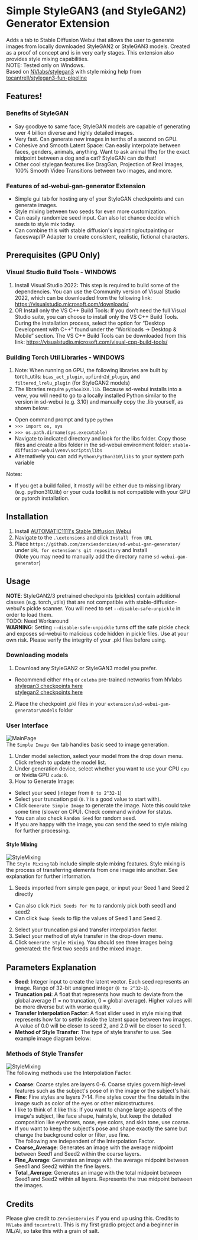 # Simple StyleGAN3 (and StyleGAN2) Generator Extension

Adds a tab to Stable Diffusion Webui that allows the user to generate images from locally downloaded StyleGAN2 or StyleGAN3 models. Created as a proof of concept and is in very early stages. This extension also provides style mixing capabilities.  
NOTE: Tested only on Windows.  
Based on [NVlabs/stylegan3](https://github.com/NVlabs/stylegan3) with style mixing help from [tocantrell/stylegan3-fun-pipeline](https://github.com/tocantrell/stylegan3-fun-pipeline/)

## Features!

### Benefits of StyleGAN 
- Say goodbye to same face; StyleGAN models are capable of generating over 4 billion diverse and highly detailed images.
- Very fast. Can generate new images in tenths of a second on GPU.
- Cohesive and Smooth Latent Space: Can easily interpolate between faces, genders, animals, anything. Want to ask animal ffhq for the exact midpoint between a dog and a cat? StyleGAN can do that!
- Other cool stylegan features like DragGan, Projection of Real Images, 100% Smooth Video Transitions between two images, and more.

### Features of sd-webui-gan-generator Extension
- Simple gui tab for hosting any of your StyleGAN checkpoints and can generate images.
- Style mixing between two seeds for even more customization.
- Can easily randomize seed input. Can also let chance decide which seeds to style mix today.
- Can combine this with stable diffusion's inpainting/outpainting or faceswap/IP Adapter to create consistent, realistic, fictional characters.

## Prerequisites (GPU Only)

### Visual Studio Build Tools - WINDOWS

1. Install Visual Studio 2022: This step is required to build some of the dependencies. You can use the Community version of Visual Studio 2022, which can be downloaded from the following link: https://visualstudio.microsoft.com/downloads/
2. OR Install only the VS C++ Build Tools: If you don’t need the full Visual Studio suite, you can choose to install only the VS C++ Build Tools. During the installation process, select the option for “Desktop Development with C++” found under the “Workloads -> Desktop & Mobile” section. The VS C++ Build Tools can be downloaded from this link: https://visualstudio.microsoft.com/visual-cpp-build-tools/

### Building Torch Util Libraries - WINDOWS

1. Note: When running on GPU, the following libraries are built by torch_utils: `bias_act_plugin`, `upfirdn2d_plugin`, and `filtered_lrelu_plugin` (for StyleGAN2 models)
2. The libraries require `python3XX.lib`. Because sd-webui installs into a venv, you will need to go to a locally installed Python similar to the version in sd-webui (e.g. 3.10) and manually copy the .lib yourself, as shown below:
- Open command prompt and type `python`
- `>>> import os, sys`
- `>>> os.path.dirname(sys.executable)`
- Navigate to indicated directory and look for the libs folder. Copy those files and create a libs folder in the sd-webui environment folder: `stable-diffusion-webui\venv\scripts\libs`
- Alternatively you can add `Python\Python310\libs` to your system path variable

Notes:
- If you get a build failed, it mostly will be either due to missing library (e.g. python310.lib) or your cuda toolkit is not compatible with your GPU or pytorch installation.

## Installation

1. Install [AUTOMATIC1111's Stable Diffusion Webui](https://github.com/AUTOMATIC1111/stable-diffusion-webui)
2. Navigate to the `.\extensions` and click `Install from URL`
3. Place `https://github.com/zerxiesderxies/sd-webui-gan-generator/` under `URL for extension's git repository` and Install  
(Note you may need to manually add the directory name `sd-webui-gan-generator`)

## Usage

**NOTE**: StyleGAN2/3 pretrained checkpoints (pickles) contain additional classes (e.g. torch_utils) that are not compatible with stable-diffusion-webui's pickle scanner. You will need to set `--disable-safe-unpickle` in order to load them.  
TODO: Need Workaround  
**WARNING**: Setting `--disable-safe-unpickle` turns off the safe pickle check and exposes sd-webui to malicious code hidden in pickle files. Use at your own risk. Please verify the integrity of your .pkl files before using.

### Downloading models

1. Download any StyleGAN2 or StyleGAN3 model you prefer.
- Recommend either `ffhq` or `celeba` pre-trained networks from NVlabs  
[stylegan3 checkpoints here](https://catalog.ngc.nvidia.com/orgs/nvidia/teams/research/models/stylegan3)  
[stylegan2 checkpoints here](https://catalog.ngc.nvidia.com/orgs/nvidia/teams/research/models/stylegan2)  
2. Place the checkpoint .pkl files in your `extensions\sd-webui-gan-generator\models` folder

### User Interface
![MainPage](https://github.com/zerxiesderxies/sd-webui-gan-generator/assets/161509935/8143466c-3861-4535-b01b-eb3bf62eba98)  
The `Simple Image Gen` tab handles basic seed to image generation.
1. Under model selection, select your model from the drop down menu. Click refresh to update the model list.
2. Under generation device, select whether you want to use your CPU `cpu` or Nvidia GPU `cuda:0`.
3. How to Generate Image:
- Select your seed (integer from `0 to 2^32-1`)
- Select your truncation psi (`0.7` is a good value to start with).
- Click `Generate Simple Image` to generate the image. Note this could take some time (slower on CPU). Check command window for status.
- You can also check `Random Seed` for random seed.
- If you are happy with the image, you can send the seed to style mixing for further processing.

#### Style Mixing
![StyleMixing](https://github.com/zerxiesderxies/sd-webui-gan-generator/assets/161509935/b934563f-dccf-4a28-b111-fe92a480f41b)  
The `Style Mixing` tab include simple style mixing features. Style mixing is the process of transferring elements from one image into another. See explanation for further information.
1. Seeds imported from simple gen page, or input your Seed 1 and Seed 2 directly
- Can also click `Pick Seeds For Me` to randomly pick both seed1 and seed2
- Can click `Swap Seeds` to flip the values of Seed 1 and Seed 2.
2. Select your truncation psi and transfer interpolation factor.
3. Select your method of style transfer in the drop-down menu.
4. Click `Generate Style Mixing`. You should see three images being generated: the first two seeds and the mixed image.

## Parameters Explanation

- **Seed**: Integer input to create the latent vector. Each seed represents an image. Range of 32-bit unsigned integer (`0 to 2^32-1`).
- **Truncation psi**: A float that represents how much to deviate from the global average (1 = no truncation, 0 = global average). Higher values will be more diverse but with worse quality. 
- **Transfer Interpolation Factor**: A float slider used in style mixing that represents how far to settle inside the latent space between two images. A value of 0.0 will be closer to seed 2, and 2.0 will be closer to seed 1.
- **Method of Style Transfer**: The type of style transfer to use. See example image diagram below:

### Methods of Style Transfer
![StyleMixing](https://github.com/zerxiesderxies/sd-webui-gan-generator/assets/161509935/84c22b61-811a-41a7-a20f-f4aea1998003)  
The following methods use the Interpolation Factor.
- **Coarse**: Coarse styles are layers 0-6. Coarse styles govern high-level features such as the subject's pose of in the image or the subject's hair.
- **Fine**: Fine styles are layers 7-14. Fine styles cover the fine details in the image such as color of the eyes or other microstructures.
- I like to think of it like this: If you want to change large aspects of the image's subject, like face shape, hairstyle, but keep the detailed composition like eyebrows, nose, eye colors, and skin tone, use coarse.
- If you want to keep the subject's pose and shape exactly the same but change the background color or filter, use fine.   
The following are independent of the Interpolation Factor.
- **Coarse_Average**: Generates an image with the average midpoint between Seed1 and Seed2 within the coarse layers.
- **Fine_Average**: Generates an image with the average midpoint between Seed1 and Seed2 within the fine layers.
- **Total_Average**: Generates an image with the total midpoint between Seed1 and Seed2 within all layers. Represents the true midpoint between the images.

## Credits
Please give credit to `ZerxiesDerxies` if you end up using this.
Credits to `NVLabs` and `tocantrell`. This is my first gradio project and a beginner in ML/AI, so take this with a grain of salt.
